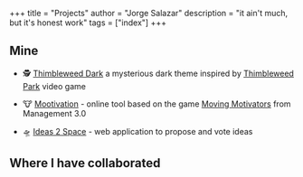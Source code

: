 +++
title = "Projects"
author = "Jorge Salazar"
description = "it ain't much, but it's honest work"
tags = ["index"]
+++


## Mine

* :detective: [Thimbleweed Dark](https://github.com/jfexart/thimbleweed-dark) a mysterious dark theme inspired by [Thimbleweed Park](https://thimbleweedpark.com/) video game

* :cow: [Mootivation](https://mootivation.app/) - online tool based on the game [Moving Motivators](https://management30.com/practice/moving-motivators/) from Management 3.0

* :flying_saucer: [Ideas 2 Space](https://ideas2.space/) - web application to propose and vote ideas

## Where I have collaborated
